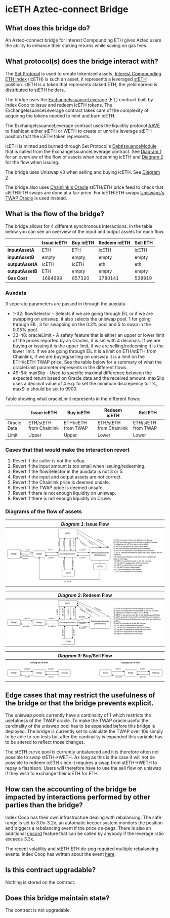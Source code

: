 # icETH Aztec-connect Bridge

## What does this bridge do? 
An Aztec-connect bridge for Interest Compounding ETH gives Aztec users the ability to enhance their staking returns while saving on gas fees.


## What protocol(s) does the bridge interact with?
   
   The [Set Protocol](https://www.setprotocol.com/?ref=cryptocurrencyjobs.com) is used to create tokenized assets, [Interest Compounding ETH Index](https://etherscan.io/token/0x7C07F7aBe10CE8e33DC6C5aD68FE033085256A84) (icETH) is such an asset, it represents a leveraged [stETH](https://etherscan.io/token/0xae7ab96520de3a18e5e111b5eaab095312d7fe84) position. stETH is a token that represents staked ETH, the yield earned is distributed to stETH holders. 
   
   The bridge uses the [ExchangeIssuanceLeverage](https://etherscan.io/address/0xb7cc88a13586d862b97a677990de14a122b74598/advanced) (EIL)  contract built by Index Coop to issue and redeem icETH tokens. The ExchangeIssuanceLeverage contract takes 
   care of the complexity of acquiring the tokens needed to mint and burn icETH. 
   
   The ExchangeIssuanceLeverage contract uses the liquidity protocol [AAVE](https://aave.com) to 
   flashloan either stETH or WETH to create or unroll a leverage stETH position
   that the icETH token represents.    
   
   icETH is minted and burned through Set Protocol's [DebtIssuanceModule](https://docs.tokensets.com/developers/contracts/protocol/modules/debt-issuance-module)
   that is called from the ExchangeIssuanceLeverage contract. See [Diagram 1](https://github.com/tajobin/specs/blob/main/icETH-Redeem.png)
   for an overview of the flow of assets when redeeming icETH and [Diagram 2](https://github.com/tajobin/specs/blob/main/icETH-Issue.png) for
   the flow when issuing.
   
   The bridge uses Uniswap v3 when selling and buying icETH. See [Diagram 2](https://github.com/tajobin/specs/blob/main/icETH-Issue.png).
   
   The bridge also uses [Chainlink's Oracle](https://etherscan.io/address/0x86392dC19c0b719886221c78AB11eb8Cf5c52812) stETH/ETH price feed to check that stETH:ETH swaps are done at a fair price. For icETH:ETH swaps
   [Uniswaps's TWAP Oracle](https://docs.uniswap.org/protocol/concepts/V3-overview/oracle) is used instead.
   

## What is the flow of the bridge?
   
The bridge allows for 4 different synchronous interactions. In the table below you can see an overview of the input and output assets for each flow.

|                           | Issue icETH | Buy icETH           | Redeem icETH | Sell ETH              | 
|---------------------------|-------------|---------------------|--------------|-----------------------|
| **inputAssetA**             | ETH         | ETH                 | icETH        | icETH                 |  
| **inputAssetB**             | empty       | empty               | empty        | empty                 | 
| **outputAssetA**            | icETH       | icETH               | eth          | eth                   | 
| **outputAssetB**            | ETH         | empty               | empty        | empty                 |   
| **Gas Cost**                | 1684698     |    857320             |  1780141    |    538919                   |

### Auxdata
3 seperate parameters are passed in through the auxdata
- 1-32: flowSelector - Selects if we are going through EIL or if we are swapping on uniswap, it also selects the uniswap pool. 1 for going through EIL, 3 for swapping on the 0.3% pool and 5 to swap in the 0.05% pool.
- 33-48: oracleLimit - A safety feature that is either an upper or lower limit of the prices reported by an Oracles, it is set with 4 decimals. If we are buying or issuing it is the upper limit, if we are selling/redeeming it is the lower limit. If we are going through EIL it is a limit on ETH/stETH from Chainlink, if we are buying/selling on uniswap it is a limit on the ETH/icETH TWAP price. See the table below for a summary of what the oracleLimit parameter represents in the different flows.
- 49-64: maxSlip - Used to specific maximal difference between the expected return based on Oracle data and the received amount. maxSlip uses a decimal value of 4 e.g. to set the minimum discrepency to 1%, maxSlip should be set to 9900.

Table showing what oracleLimit represents in the different flows:

|                | Issue icETH | Buy icETH           | Redeem icETH | Sell ETH              | 
|-----------------|-------------|---------------------|--------------|-----------------------|
| Oracle Data     | ETH/stETH from Chainlink  | ETH/icETH from TWAP   | ETH/stETH from Chainlink   | ETH/stETH from TWAP  |  
| Limit           | Upper                     | Upper                 | Lower                      | Lower                | 

### Cases that that would make the interaction revert
1) Revert if the caller is not the rollup.
2) Revert if the input amount is too small when issuing/redeeming.
3) Revert if the flowSelector in the auxdata is not 3 or 5.
4) Revert if the input and output assets are not correct.
5) Revert if the Chainlink price is deemed unsafe.
6) Revert if the TWAP price is deemed unsafe.
7) Revert if there is not enough liquidity on uniswap.
8) Revert if there is not enough liquidity on Cruve.

### Diagrams of the flow of assets

| *Diagram 1*: Issue Flow |
|:--:| 
| ![Redeem](./icETH-Bridge-Issue.png) |



| *Diagram 2*: Redeem Flow |
|:--:| 
| ![Redeem](./icETH-Bridge-Redeem.png) | 



| *Diagram 3*: Buy/Sell Flow |
|:--:| 
| ![Redeem](./icETH-Bridge-Sell-Buy.png) | 
 

## Edge cases that may restrict the usefulness of the bridge or that the bridge prevents explicit.

The uniswap pools currently have a cardinality of 1 which restricts the usefulness of the TWAP oracle. To make the TWAP oracle useful the cardinality of the uniswap pool has to be expanded before this bridge is deployed. The bridge is currently set to calculate the TWAP over 10s simply to be able to run tests but after the cardinality is expanded this variable has to be altered to reflect those changes. 

The stETH curve pool is currently unbalanced and it is therefore often not possible to swap stETH->WETH. As long as this is the case it will not be possible to redeem icETH since it requires a swap from stETH->WETH to repay a flashlaon. Users will therefore have to use the sell flow on uniswap if they wish to exchange their icETH for ETH.

## How can the accounting of the bridge be impacted by interactions performed by other parties than the bridge?

Index Coop has their own infrastructure dealing with rebalancing. The safe range is set to 3.0x-3.2x, an automatic keeper system monitors the position and triggers a rebalancing event if the price de-pegs. There is also an additional [ripcord](https://docs.indexcoop.com/our-products/flexible-leverage-indices/fli-technical-documentation/fli-product-parameters#ripcord-parameters) feature that can be called by anybody if the leverage ratio exceeds 3.3x. 

The recent volatility and stETH:ETH de-peg required multiple rebalancing events. Index Coop has written about the event [here](https://indexcoop.com/blog/iceth-and-index-coop-addressing-market-volatility).


## Is this contract upgradable?

Nothing is stored on the contract.

## Does this bridge maintain state? 

The contract is not upgradable.